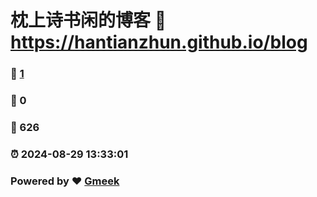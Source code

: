# 枕上诗书闲的博客 :link: https://hantianzhun.github.io/blog 
### :page_facing_up: [1](https://hantianzhun.github.io/blog/tag.html) 
### :speech_balloon: 0 
### :hibiscus: 626 
### :alarm_clock: 2024-08-29 13:33:01 
### Powered by :heart: [Gmeek](https://github.com/Meekdai/Gmeek)
